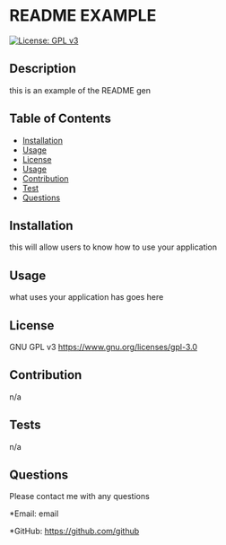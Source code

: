 
  # README EXAMPLE
  [![License: GPL v3](https://img.shields.io/badge/License-GPLv3-blue.svg)](https://www.gnu.org/licenses/gpl-3.0)

  ## Description
  this is an example of the README gen 

  ## Table of Contents

  - [Installation](#installation)
  - [Usage](#usage)
  - [License](#license)
  - [Usage](#usage)
  - [Contribution](#contribution)
  - [Test](#test)
  - [Questions](#questions)

  ## Installation
  this will allow users to know how to use your application

  ## Usage
  what uses your application has goes here

  ## License
  GNU GPL v3
  https://www.gnu.org/licenses/gpl-3.0

  ## Contribution
  n/a

  ## Tests
  n/a

  ## Questions
  Please contact me with any questions

  *Email:
  email

  *GitHub:
  https://github.com/github
